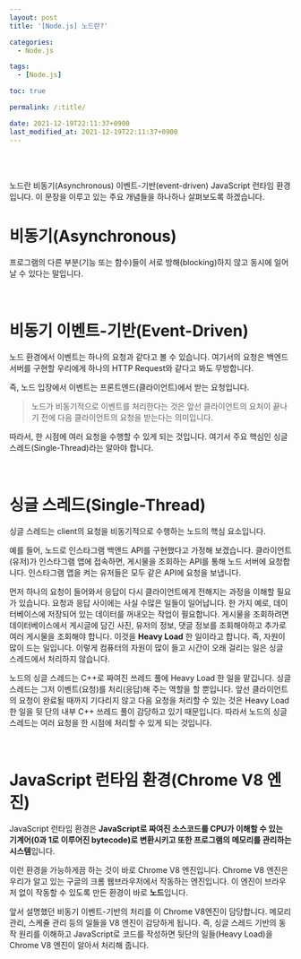```yaml
---
layout: post
title: '[Node.js] 노드란?'

categories:
  - Node.js

tags:
  - [Node.js]

toc: true

permalink: /:title/

date: 2021-12-19T22:11:37+0900
last_modified_at: 2021-12-19T22:11:37+0900
---
```


<br>
<br>

노드란 비동기(Asynchronous) 이벤트-기반(event-driven) JavaScript 런타임 환경입니다. 이 문장을 이루고 있는 주요 개념들을 하나하나 살펴보도록 하겠습니다.

# 비동기(Asynchronous)

프로그램의 다른 부분(기능 또는 함수)들이 서로 방해(blocking)하지 않고 동시에 일어날 수 있다는 말입니다.

<br>

# 비동기 이벤트-기반(Event-Driven)

노드 환경에서 이벤트는 하나의 요청과 같다고 볼 수 있습니다. 여기서의 요청은 백엔드 서버를 구현할 우리에게 하나의 HTTP Request와 같다고 봐도 무방합니다.

즉, 노드 입장에서 이벤트는 프론트엔드(클라이언트)에서 받는 요청입니다.

> 노드가 비동기적으로 이벤트를 처리한다는 것은 앞선 클라이언트의 요처이 끝나기 전에 다음 클라이언트의 요청을 받는다는 의미입니다.

따라서, 한 시점에 여러 요청을 수행할 수 있게 되는 것입니다. 여기서 주요 핵심인 싱글 스레드(Single-Thread)라는 알아야 합니다.

<br>

# 싱글 스레드(Single-Thread)

싱글 스레드는 client의 요청을 비동기적으로 수행하는 노드의 핵심 요소입니다.

예를 들어, 노드로 인스타그램 백엔드 API를 구현했다고 가정해 보겠습니다. 클라이언트(유저)가 인스타그램 앱에 접속하면, 게시물을 조회하는 API를 통해 노드 서버에 요청합니다. 인스타그램 앱을 켜는 유저들은 모두 같은 API에 요청을 보냅니다.

먼저 하나의 요청이 들어와서 응답이 다시 클라이언트에게 전해지는 과정을 이해할 필요가 있습니다. 요청과 응답 사이에는 사실 수많은 일들이 일어납니다. 한 가지 예로, 데이터베이스에 저장되어 있는 데이터를 꺼내오는 작업이 필요합니다. 게시물을 조회하려면 데이터베이스에서 게시글에 담긴 사진, 유저의 정보, 댓글 정보를 조회해야하고 추가로 여러 게시물을 조회해야 합니다. 이것을 **Heavy Load** 한 일이라고 합니다. 즉, 자원이 많이 드는 일입니다. 이렇게 컴퓨터의 자원이 많이 들고 시간이 오래 걸리는 일은 싱글 스레드에서 처리하지 않습니다.

노드의 싱글 스레드는 C++로 짜여진 쓰레드 풀에 Heavy Load 한 일을 맡깁니다. 싱글 스레드는 그저 이벤트(요청)를 처리(응답)해 주는 역할을 할 뿐입니다. 앞선 클라이언트의 요청이 완료될 때까지 기다리지 않고 다음 요청을 처리할 수 있는 것은 Heavy Load 한 일을 뒷 단의 내부 C++ 쓰레드 풀이 감당하고 있기 때문입니다. 따라서 노드의 싱글 스레드는 여러 요청을 한 시점에 처리할 수 있게 되는 것입니다.

<br>

# JavaScript 런타임 환경(Chrome V8 엔진)

JavaScript 런타임 환경은 **JavaScript로 짜여진 소스코드를 CPU가 이해할 수 있는 기계어(0과 1로 이루어진 bytecode)로 변환시키고 또한 프로그램의 메모리를 관리하는 시스템**입니다.

이런 환경을 가능하게끔 하는 것이 바로 Chrome V8 엔진입니다. Chrome V8 엔진은 우리가 알고 있는 구글의 크롬 웹브라우저에서 작동하는 엔진입니다. 이 엔진이 브라우저 없이 작동할 수 있도록 만든 환경이 바로 **노드**입니다.

앞서 설명했던 비동기 이벤트-기반의 처리를 이 Chrome V8엔진이 담당합니다. 메모리 관리, 스케쥴 관리 등의 일들을 V8 엔진이 감당하게 됩니다. 즉, 싱글 스레드 기반의 동작 원리를 이해하고 JavaScript로 코드를 작성하면 뒷단의 일들(Heavy Load)을 Chrome V8 엔진이 알아서 처리해 줍니다.
